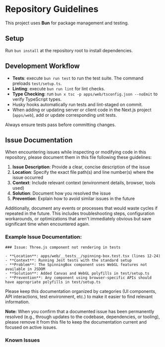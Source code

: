 # Repository Guidelines

This project uses **Bun** for package management and testing.

## Setup

Run `bun install` at the repository root to install dependencies.

## Development Workflow

- **Tests**: execute `bun run test` to run the test suite. The command preloads `test/setup.ts`.
- **Linting**: execute `bun run lint` for lint checks.
- **Type Checking**: run `bun x tsc -p apps/web/tsconfig.json --noEmit` to verify TypeScript types.
- Husky hooks automatically run tests and lint-staged on commit.
- When adding or updating server or client code in the Next.js project (`apps/web`), add or update corresponding unit tests.

Always ensure tests pass before committing changes.

## Issue Documentation

When encountering issues while inspecting or modifying code in this repository, please document them in this file following these guidelines:

1. **Issue Description**: Provide a clear, concise description of the issue
2. **Location**: Specify the exact file path(s) and line number(s) where the issue occurred
3. **Context**: Include relevant context (environment details, browser, tools used)
4. **Solution**: Document how you resolved the issue
5. **Prevention**: Explain how to avoid similar issues in the future

Additionally, document any events or processes that would waste cycles if repeated in the future. This includes troubleshooting steps, configuration workarounds, or optimizations that aren't immediately obvious but save significant time when encountered again.

### Example Issue Documentation:

```
### Issue: Three.js component not rendering in tests

- **Location**: apps/web/__tests__/spinning-box.test.tsx (lines 12-24)
- **Context**: Running Jest tests with the standard setup
- **Problem**: The SpinningBox component uses WebGL features not available in JSDOM
- **Solution**: Added Canvas and WebGL polyfills in test/setup.ts
- **Prevention**: Any component using browser-specific APIs should have appropriate polyfills in test/setup.ts
```

Please keep this documentation organized by categories (UI components, API interactions, test environment, etc.) to make it easier to find relevant information.

**Note:** When you confirm that a documented issue has been permanently resolved (e.g., through updates to the codebase, dependencies, or tooling), please remove it from this file to keep the documentation current and focused on active issues.

### Known Issues

<!-- Add documented issues below this line following the example format -->
